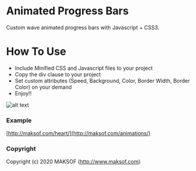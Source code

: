 # Animated Progress Bars
Custom wave animated progress bars with Javascript + CSS3. 

# How To Use
* Include Minified CSS and Javascript files to your project
* Copy the div clause to your project
* Set custom attributes (Speed, Background, Color, Border Width, Border Color) on your demand
* Enjoy!!

![alt text](http://maksof.com/heart/screenshot.png)

### Example
[http://maksof.com/heart/](http://maksof.com/animations/)

### Copyright
Copyright (c) 2020 MAKSOF (http://www.maksof.com) 
